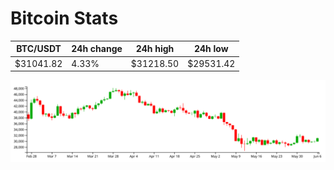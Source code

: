# Bitcoin Stats

BTC/USDT|24h change|24h high|24h low|
|---|---|---|---|
|$31041.82|4.33%|$31218.50|$29531.42|

<img src="./chart.svg">
